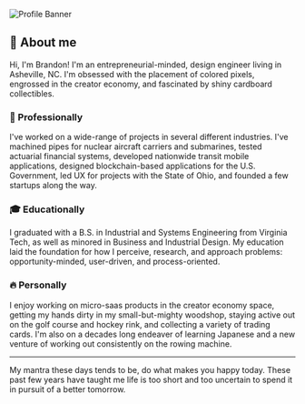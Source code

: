 ![Profile Banner](https://cereal-cdn-brand-assets.s3.amazonaws.com/bfearing-discord-banner.webp)
## 👋 About me
Hi, I'm Brandon! I'm an entrepreneurial-minded, design engineer living in Asheville, NC. I'm obsessed with the placement of colored pixels, engrossed in the creator economy, and fascinated by shiny cardboard collectibles.

### 💼 Professionally
I've worked on a wide-range of projects in several different industries. I've machined pipes for nuclear aircraft carriers and submarines, tested actuarial financial systems, developed nationwide transit mobile applications, designed blockchain-based applications for the U.S. Government, led UX for projects with the State of Ohio, and founded a few startups along the way.

### 🎓  Educationally
I graduated with a B.S. in Industrial and Systems Engineering from Virginia Tech, as well as minored in Business and Industrial Design. My education laid the foundation for how I perceive, research, and approach problems: opportunity-minded, user-driven, and process-oriented.

### 🔥  Personally
I enjoy working on micro-saas products in the creator economy space, getting my hands dirty in my small-but-mighty woodshop, staying active out on the golf course and hockey rink, and collecting a variety of trading cards. I'm also on a decades long endeaver of learning Japanese and a new venture of working out consistently on the rowing machine.

---

My mantra these days tends to be, do what makes you happy today. These past few years have taught me life is too short and too uncertain to spend it in pursuit of a better tomorrow.
